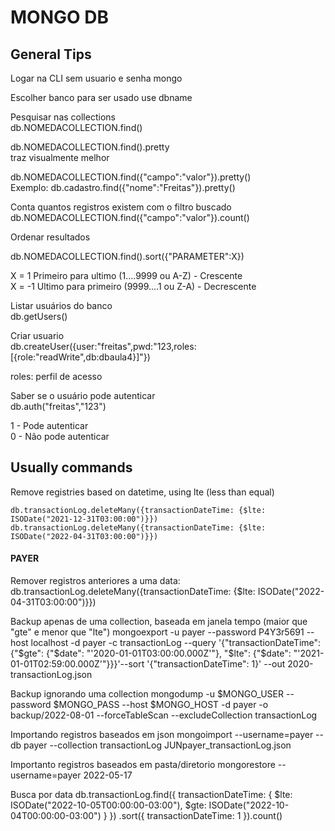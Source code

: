 # MONGO DB

## General Tips

Logar na CLI sem usuario e senha
mongo 

Escolher banco para ser usado
use dbname

Pesquisar nas collections  
db.NOMEDACOLLECTION.find()

db.NOMEDACOLLECTION.find().pretty   
traz visualmente melhor

db.NOMEDACOLLECTION.find({"campo":"valor"}).pretty()  
Exemplo: db.cadastro.find({"nome":"Freitas"}).pretty()

Conta quantos registros existem com o filtro buscado  
db.NOMEDACOLLECTION.find({"campo":"valor"}).count()

Ordenar resultados

db.NOMEDACOLLECTION.find().sort({"PARAMETER":X})

X = 1 Primeiro para ultimo (1....9999 ou A-Z) - Crescente  
X = -1 Ultimo para primeiro (9999....1 ou Z-A) - Decrescente

Listar usuários do banco  
db.getUsers()

Criar usuario  
db.createUser({user:"freitas",pwd:"123,roles:[{role:"readWrite",db:dbaula4}]"})

roles: perfil de acesso

Saber se o usuário pode autenticar  
db.auth("freitas","123")  

1 - Pode autenticar  
0 - Não pode autenticar


## Usually commands

Remove registries based on datetime, using lte (less than equal)
```
db.transactionLog.deleteMany({transactionDateTime: {$lte: ISODate("2021-12-31T03:00:00")}})
db.transactionLog.deleteMany({transactionDateTime: {$lte: ISODate("2022-04-31T03:00:00")}})
```

#### PAYER ####

Remover registros anteriores a uma data:
    db.transactionLog.deleteMany({transactionDateTime: {$lte: ISODate("2022-04-31T03:00:00")}})

Backup apenas de uma collection, baseada em janela tempo (maior que "gte" e menor que "lte")
    mongoexport -u payer --password P4Y3r5691 --host localhost -d payer -c transactionLog --query '{"transactionDateTime": {"$gte": {"$date": "'2020-01-01T03:00:00.000Z'"}, "$lte": {"$date": "'2021-01-01T02:59:00.000Z'"}}}'--sort '{"transactionDateTime": 1}' --out 2020-transactionLog.json

Backup ignorando uma collection
    mongodump -u $MONGO_USER --password $MONGO_PASS  --host $MONGO_HOST -d payer -o backup/2022-08-01 --forceTableScan --excludeCollection transactionLog

Importando registros baseados em json
    mongoimport --username=payer --db payer  --collection transactionLog JUNpayer_transactionLog.json

Importanto registros baseados em pasta/diretorio
    mongorestore --username=payer 2022-05-17

Busca por data
    db.transactionLog.find({
        transactionDateTime: {
            $lte: ISODate("2022-10-05T00:00:00-03:00"),
            $gte: ISODate("2022-10-04T00:00:00-03:00")
        }
    })
    .sort({
        transactionDateTime: 1
    }).count()
